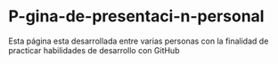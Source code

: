 # P-gina-de-presentaci-n-personal
Esta página esta desarrollada entre varias personas con la finalidad de practicar habilidades de desarrollo con GitHub 
